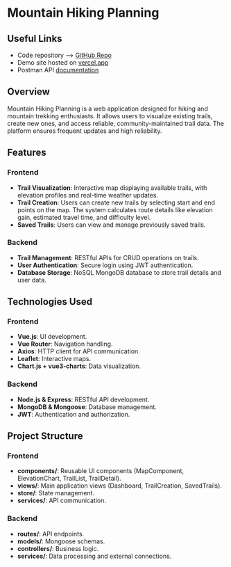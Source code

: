 # Mountain Hiking Planning

## Useful Links

- Code repository --> [GitHub Repo](https://github.com/Lory1403/SDE_FinalProject)
- Demo site hosted on [vercel.app](https://sde-final-project.vercel.app/)
- Postman API [documentation]()

## Overview
Mountain Hiking Planning is a web application designed for hiking and mountain trekking enthusiasts. It allows users to visualize existing trails, create new ones, and access reliable, community-maintained trail data. The platform ensures frequent updates and high reliability.

## Features
### Frontend
- **Trail Visualization**: Interactive map displaying available trails, with elevation profiles and real-time weather updates.
- **Trail Creation**: Users can create new trails by selecting start and end points on the map. The system calculates route details like elevation gain, estimated travel time, and difficulty level.
- **Saved Trails**: Users can view and manage previously saved trails.

### Backend
- **Trail Management**: RESTful APIs for CRUD operations on trails.
- **User Authentication**: Secure login using JWT authentication.
- **Database Storage**: NoSQL MongoDB database to store trail details and user data.

## Technologies Used
### Frontend
- **Vue.js**: UI development.
- **Vue Router**: Navigation handling.
- **Axios**: HTTP client for API communication.
- **Leaflet**: Interactive maps.
- **Chart.js + vue3-charts**: Data visualization.

### Backend
- **Node.js & Express**: RESTful API development.
- **MongoDB & Mongoose**: Database management.
- **JWT**: Authentication and authorization.

## Project Structure
### Frontend
- **components/**: Reusable UI components (MapComponent, ElevationChart, TrailList, TrailDetail).
- **views/**: Main application views (Dashboard, TrailCreation, SavedTrails).
- **store/**: State management.
- **services/**: API communication.

### Backend
- **routes/**: API endpoints.
- **models/**: Mongoose schemas.
- **controllers/**: Business logic.
- **services/**: Data processing and external connections.
